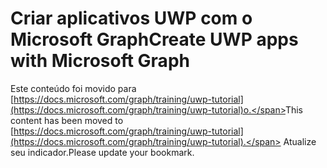 # <a name="create-uwp-apps-with-microsoft-graph"></a><span data-ttu-id="a5e90-101">Criar aplicativos UWP com o Microsoft Graph</span><span class="sxs-lookup"><span data-stu-id="a5e90-101">Create UWP apps with Microsoft Graph</span></span>

<span data-ttu-id="a5e90-102">Este conteúdo foi movido para [https://docs.microsoft.com/graph/training/uwp-tutorial](https://docs.microsoft.com/graph/training/uwp-tutorial)o.</span><span class="sxs-lookup"><span data-stu-id="a5e90-102">This content has been moved to [https://docs.microsoft.com/graph/training/uwp-tutorial](https://docs.microsoft.com/graph/training/uwp-tutorial).</span></span> <span data-ttu-id="a5e90-103">Atualize seu indicador.</span><span class="sxs-lookup"><span data-stu-id="a5e90-103">Please update your bookmark.</span></span>
